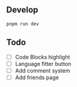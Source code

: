## Develop

``` 
pnpm run dev 
```

## Todo
- [ ] Code Blocks highlight
- [ ] Language fitter button
- [ ] Add comment system
- [ ] Add friends page
